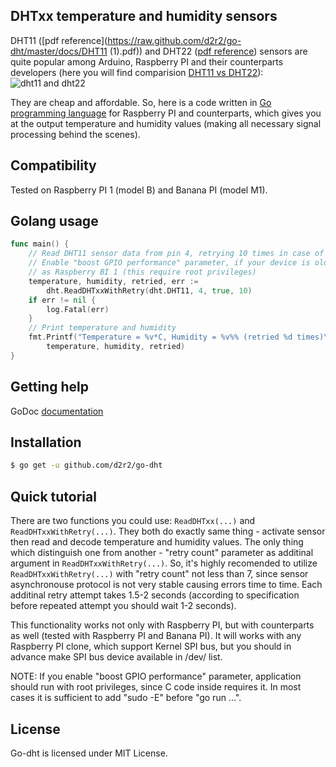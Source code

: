 ## DHTxx temperature and humidity sensors

DHT11 ([pdf reference](https://raw.github.com/d2r2/go-dht/master/docs/DHT11 (1).pdf)) and DHT22 ([pdf reference](https://raw.github.com/d2r2/go-dht/master/docs/DHT22.pdf)) sensors are quite popular among Arduino, Raspberry PI and their counterparts developers (here you will find comparision [DHT11 vs DHT22](https://raw.github.com/d2r2/go-dht/master/docs/dht.pdf)):
![dht11 and dht22](https://raw.github.com/d2r2/go-dht/master/docs/dht11_dht22.jpg)

They are cheap and affordable. So, here is a code written in [Go programming language](https://golang.org/) for Raspberry PI and counterparts, which gives you at the output temperature and humidity values (making all necessary signal processing behind the scenes).

## Compatibility

Tested on Raspberry PI 1 (model B) and Banana PI (model M1).

## Golang usage

```go
func main() {
	// Read DHT11 sensor data from pin 4, retrying 10 times in case of failure.
	// Enable "boost GPIO performance" parameter, if your device is old
	// as Raspberry BI 1 (this require root privileges)
	temperature, humidity, retried, err :=
		dht.ReadDHTxxWithRetry(dht.DHT11, 4, true, 10)
	if err != nil {
		log.Fatal(err)
	}
	// Print temperature and humidity
	fmt.Printf("Temperature = %v*C, Humidity = %v%% (retried %d times)\n",
		temperature, humidity, retried)
}
```

## Getting help

GoDoc [documentation](http://godoc.org/github.com/d2r2/go-dht)

## Installation

```bash
$ go get -u github.com/d2r2/go-dht
```

## Quick tutorial

There are two functions you could use: ```ReadDHTxx(...)``` and ```ReadDHTxxWithRetry(...)```.
They both do exactly same thing - activate sensor then read and decode temperature and humidity values.
The only thing which distinguish one from another - "retry count" parameter as additinal argument in ```ReadDHTxxWithRetry(...)```.
So, it's highly recomended to utilize ```ReadDHTxxWithRetry(...)``` with "retry count" not less than 7, since sensor asynchronouse protocol is not very stable causing errors time to time. Each additinal retry attempt takes 1.5-2 seconds (according to specification before repeated attempt you should wait 1-2 seconds).

This functionality works not only with Raspberry PI, but with counterparts as well (tested with Raspberry PI and Banana PI). It will works with any Raspberry PI clone, which support Kernel SPI bus, but you should in advance make SPI bus device available in /dev/ list.

NOTE: If you enable "boost GPIO performance" parameter, application should run with root privileges, since C code inside requires it. In most cases it is sufficient to add "sudo -E" before "go run ...".

## License

Go-dht is licensed under MIT License.


